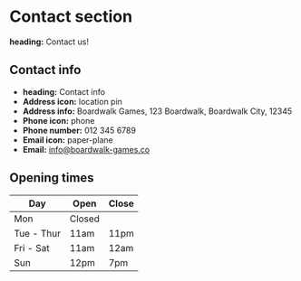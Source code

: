 # Contact section 

**heading:** Contact us!

## Contact info

- **heading:** Contact info
- **Address icon:** location pin
- **Address info:** Boardwalk Games, 123 Boardwalk, Boardwalk City, 12345
- **Phone icon:** phone
- **Phone number:** 012 345 6789
- **Email icon:** paper-plane
- **Email:** info@boardwalk-games.co

## Opening times

| Day | Open | Close |
|---|---|---|
| Mon | Closed |
| Tue - Thur | 11am | 11pm |
| Fri - Sat | 11am | 12am |
| Sun | 12pm | 7pm |

